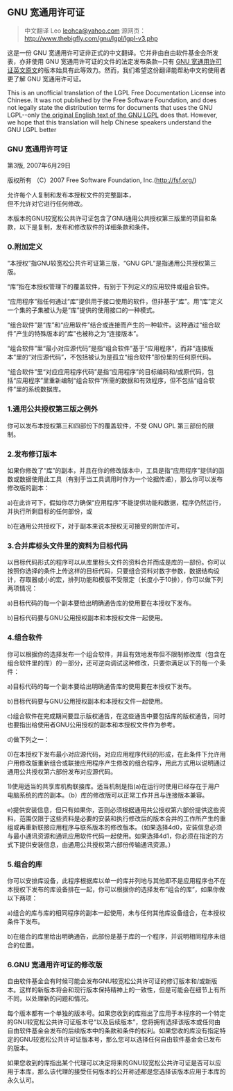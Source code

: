 ## GNU 宽通用许可证

> 中文翻译 Leo <leohca@yahoo.com>  源网页：<http://www.thebigfly.com/gnu/lgpl/lgpl-v3.php>

这是一份 GNU 宽通用许可证非正式的中文翻译。它并非由自由软件基金会所发表，亦非使用 GNU 宽通用许可证的文件的法定发布条款─只有 [GNU 宽通用许可证英文原文](http://www.gnu.org/licenses/lgpl.html)的版本始具有此等效力。然而，我们希望这份翻译能帮助中文的使用者更了解 GNU 宽通用许可证。

This is an unofficial translation of the LGPL Free Documentation License into Chinese. It was not published by the Free Software Foundation, and does not legally state the distribution terms for documents that uses the GNU LGPL--only [the original English text of the GNU LGPL](http://www.gnu.org/licenses/lgpl.html) does that. However, we hope that this translation will help Chinese speakers understand the GNU LGPL better

### GNU 宽通用许可证

第3版, 2007年6月29日

版权所有 （C）2007 Free Software Foundation, Inc.(http://fsf.org/)

允许每个人复制和发布本授权文件的完整副本，  
但不允许对它进行任何修改。

本版本的GNU较宽松公共许可证包含了GNU通用公共授权第三版里的项目和条款，以下是复制，发布和修改软件的详细条款和条件。

### 0.附加定义

“本授权”指GNU较宽松公共许可证第三版，“GNU GPL”是指通用公共授权第三版。

“库”指在本授权管理下的覆盖软件，有别于下列定义的应用软件或组合软件。

“应用程序”指任何通过“库”提供用于接口使用的软件，但非基于“库”。用“库”定义一个集的子集被认为是“库”提供的使用接口的一种模式。

“组合软件”是“库”和“应用软件”结合或连接而产生的一种软件。这种通过“组合软件”产生的特殊版本的“库”也被称之为“连接版本”。

“组合软件”里“最小对应源代码”是指“组合软件”基于“应用程序”，而非“连接版本”里的“对应源代码”，不包括被认为是孤立“组合软件”部份里的任何原代码。

“组合软件”里“对应应用程序代码”是指“应用程序”的目标编码和/或原代码，包括“应用程序”里重新编制“组合软件”所需的数据和有效程序，但不包括“组合软件”里的系统数据库。

### 1.通用公共授权第三版之例外

你可以发布本授权第三和四部份下的覆盖软件，不受 GNU GPL 第三部份的限制。

### 2.发布修订版本

如果你修改了“库”的副本，并且在你的修改版本中，工具是指“应用程序”提供的函数或数据使用此工具（有别于当工具调用时作为一个论据传递），那么你可以发布修改版的副本：

a)在此许可下，假如你尽力确保“应用程序”不能提供功能和数据，程序仍然运行，并执行所剩目标的任何部份，或

b)在通用公共授权下，对于副本来说本授权无可接受的附加许可。

### 3.合并库标头文件里的资料为目标代码

以目标代码形式的程序可以从库里标头文件的资料合并而成是库的一部份。你可以按照你选择的条件上传这样的目标代码，只要组合资料对数字参数，数据结构设计，存取器或小的宏，排列功能和模版不受限定（长度小于10排），你可以做下列两项情况：

a)目标代码的每一个副本要给出明确通告库的使用要在本授权下发布。

b)目标代码要与GNU公用授权副本和本授权文件一起使用。

### 4.组合软件

你可以根据你的选择发布一个组合软件，并且有效地发布但不限制修改库（包含在组合软件里的库）的一部分，还可逆向调试这种修改，只要你满足以下的每一个条件：

a)目标代码的每一个副本要给出明确通告库的使用要在本授权下发布。

b)目标代码要与GNU公用授权副本和本授权文件一起使用。

c)组合软件在完成期间要显示版权通告，在这些通告中要包括库的版权通告，同时也要指出给使用者GNU公用授权的副本和本授权文件作为参考。

d)做下列之一：

0)在本授权下发布最小对应源代码，对应应用程序代码的形成，在此条件下允许用户用修改版重新组合或联接应用程序产生修改的组合程序，用此方式用以说明通过通用公共授权第六部份发布对应源代码。

1)使用适当的共享库机构联接库。适当机制是指(a)在运行时使用已经存在于用户电脑系统的库的副本。（b）库的修改版可以正常工作并且与连接版本兼容。

e)提供安装信息，但只有如果你，否则必须根据通用共公授权第六部份提供这些资料，范围仅限于这些资料是必要的安装和执行修改后的版本合并的工作所产生的重组或再重新联接应用程序与联系版本的修改版本。（如果选择4d0，安装信息必须与最小通讯资源和通讯应用软件代码一起使用。如果选择4d1，你必须在指定的方式下提供安装信息，由通用公共授权第六部份传输通讯资源。）

### 5.组合的库

你可以安排库设备，此程序根据库以单一的库并列地与其他即不是应用程序也不在本授权下发布的库设备排在一起，你可以根据你的选择发布“组合的库”，如果你做以下两项：

a)组合的库与库的相同程序的副本一起使用，未与任何其他库设备组合，在本授权条件下发布。

b)在组合的库里给出明确通告，此部份是基于库的一个程序，并说明相同程序未组合的位置。

### 6.GNU 宽通用许可证的修改版

自由软件基金会有时候可能会发布GNU较宽松公共许可证的修订版本和/或新版本。这样的新版本将会和现行版本保持精神上的一致性，但是可能会在细节上有所不同，以处理新的问题和情况。

每个版本都有一个单独的版本号。如果您收到的库指出了应用于本程序的一个特定的GNU较宽松公共许可证版本号“以及后续版本”，您将拥有选择该版本或任何由自由软件基金会发布的后续版本中的条款和条件的权利。如果您收的库没有指定特定的GNU较宽松公共许可证版本号，那么您可以选择任何自由软件基金会已发布的版本。

如果您收到的库指出某个代理可以决定将来的GNU较宽松公共许可证是否可以应用于本库，那么该代理的接受任何版本的公开称述都是您选择该版本应用于本库的永久认可。
